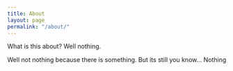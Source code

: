 ```yaml
---
title: About
layout: page
permalink: "/about/"
---
```


What is this about?
Well nothing.

Well not nothing because there is something.
But its still you know... Nothing
